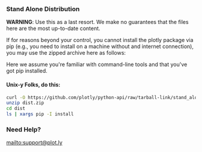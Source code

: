 ### Stand Alone Distribution

**WARNING**: Use this as a last resort. We make no guarantees that the files here are the most up-to-date content.

If for reasons beyond your control, you cannot install the plotly package via pip (e.g., you need to install on a machine without and internet connection), you may use the zipped archive here as follows:

Here we assume you're familiar with command-line tools and that you've got pip installed.

#### Unix-y Folks, do this:
```bash
curl -O https://github.com/plotly/python-api/raw/tarball-link/stand_alone_dist/dist.zip
unzip dist.zip
cd dist
ls | xargs pip -I install
```

### Need Help?
<mailto:support@plot.ly>
